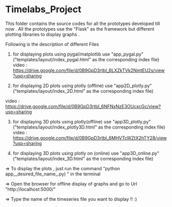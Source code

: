 # Timelabs_Project

This folder contains the source codes for all the prototypes developed till now . All the prototypes use the "Flask" as the framework but different plotting libraries to display graphs . 


Following is the description of different Files

1) for displaying plots using pygal/matplotlib  use "app_pygal.py" ("templates/layout/index_pygal.html" as the corresponding index file)  
video :  https://drive.google.com/file/d/0B9GpD3rtbI_6LXZkTVk2NmtEU2s/view?usp=sharing


2) for displaying 2D plots using  plotly (offline) use "app2D_plotly.py" ("templates/layout/index_2D.html" as the corresponding index file)

video : https://drive.google.com/file/d/0B9GpD3rtbI_6NFNxNzE3OUcxcGc/view?usp=sharing


3) for displaying 3D plots using plotly(offline) use "app3D_plotly.py" ("templates/layout/index_plotly3D.html" as the corresponding index file)  
video : https://drive.google.com/file/d/0B9GpD3rtbI_6MHVTcWZtX2hTY28/view?usp=sharing


4) for displaying 3D plots using plotly on (online) use "app3D_online.py" ("templates/layout/index_3D.html" as the corresponding index file)  

=> To display the plots , just run the command "python app__desired_file_name_.py) " in the terminal 

=> Open the browser for offline display of graphs and go to Url  "http://localhost:5000/" 

=> Type the name of the timeseries file you want to display !! :)


